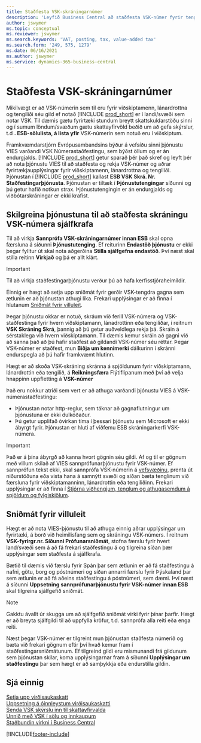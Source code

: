 ```yaml
---
title: Staðfesta VSK-skráningarnúmer
description: 'Leyfið Business Central að staðfesta VSK-númer fyrir tengiliði þína, viðskiptamenn og lánardrottna samkvæmt VIES-þjónustu Evrópusambandsins fyrir staðfestingu VSK-númers.'
author: jswymer
ms.topic: conceptual
ms.reviewer: jswymer
ms.search.keywords: 'VAT, posting, tax, value-added tax'
ms.search.form: '249, 575, 1279'
ms.date: 06/16/2021
ms.author: jswymer
ms.service: dynamics-365-business-central
---
```


# <a name="validate-vat-registration-numbers"></a>Staðfesta VSK-skráningarnúmer

Mikilvægt er að VSK-númerin sem til eru fyrir viðskiptamenn, lánardrottna og tengiliði séu gild ef notað [!INCLUDE [prod_short](includes/prod_short.md)] er í landi/svæði sem notar VSK. Til dæmis gætu fyrirtæki stundum breytt skattskuldarstöðu sinni og í sumum löndum/svæðum gætu skattayfirvöld beðið um að gefa skýrslur, t.d **. ESB-sölulista, á lista yfir** VSK-númerin sem notuð eru í viðskiptum.

Framkvæmdarstjórn Evrópusambandsins býður á vefsíðu sinni þjónustu VIES varðandi VSK Númerastaðfestingu, sem býðst öllum og er án endurgjalds. [!INCLUDE [prod_short](includes/prod_short.md)] getur sparað þér það skref og leyft þér að nota þjónustu VIES til að staðfesta og rekja VSK-númer og aðrar fyrirtækjaupplýsingar fyrir viðskiptamenn, lánardrottna og tengiliði. Þjónustan í [!INCLUDE [prod_short](includes/prod_short.md)] kallast **ESB VSK Skrá. Nr. Staðfestingarþjónusta**. Þjónustan er tiltæk í **Þjónustutengingar** síðunni og þú getur hafið notkun strax. Þjónustutengingin er án endurgjalds og viðbótarskráningar er ekki krafist.

## <a name="configure-the-service-to-verify-vat-registration-numbers-automatically"></a>Skilgreina þjónustuna til að staðfesta skráningu VSK-númera sjálfkrafa

Til að virkja **Sannprófa VSK-skráningarnúmer innan ESB** skal opna færsluna á síðunni **Þjónustutenging**. Ef reiturinn **Endastöð þjónustu** er ekki þegar fylltur út skal nota aðgerðina **Stilla sjálfgefna endastöð**. Því næst skal stilla reitinn **Virkjað** og þá er allt klárt.  

> [!IMPORTANT]
> Til að virkja staðfestingarþjónustu verður þú að hafa kerfisstjóraheimildir.

Einnig er hægt að setja upp sniðmát fyrir gerðir VSK-tengdra gagna sem ætlunin er að þjónustan athugi líka. Frekari upplýsingar er að finna í hlutanum [Sniðmát fyrir villuleit](#validation-templates).

Þegar þjónustu okkar er notuð, skráum við ferill VSK-númera og VSK-staðfestinga fyrir hvern viðskiptamann, lánadrottinn eða tengiliðar, í reitnum **VSK Skráning Skrá**, þannig að þú getur auðveldlega rekja þá. Skráin á sérstaklega við hvern viðskiptamann. Til dæmis kemur skráin að gagni við að sanna það að þú hafir staðfest að gildandi VSK-númer séu réttar. Þegar VSK-númer er staðfest, mun **Biðja um kennimerki** dálkurinn í skránni endurspegla að þú hafir framkvæmt hlutinn.

Hægt er að skoða VSK-skráning skránna á spjöldunum fyrir viðskiptamann, lánardrottin eða tengilið, á **Reikningsfæra** Flýtiflipanum með því að velja hnappinn uppfletting á **VSK-númer**  

Það eru nokkur atriði sem vert er að athuga varðandi þjónustu VIES á VSK-númerastaðfestingu:

* Þjónustan notar http-reglur, sem táknar að gagnaflutningur um þjónustuna er ekki dulkóðaður.  
* Þú getur upplifað óvirkan tíma í þessari þjónustu sem Microsoft er ekki ábyrgt fyrir. Þjónustan er hluti af víðfemu ESB skráningarkerfi VSK-númera.

> [!IMPORTANT]
> Það er á þína ábyrgð að kanna hvort gögnin séu gildi. Af og til er gögnum með villum skilað af VIES sannprófunarþjónustu fyrir VSK-númer. Ef sannprófun tekst ekki, skal sannprófa VSK-númerin á [vefsvæðinu](https://ec.europa.eu/taxation_customs/vies/), prenta út niðurstöðuna eða vista hana á samnýtt svæði og síðan bæta tenglinum við færsluna fyrir viðskiptamanninn, lánardrottin eða tengiliðinn. Frekari upplýsingar er að finna í [Stjórna viðhengjum, tenglum og athugasemdum á spjöldum og fylgiskjölum](ui-how-add-link-to-record.md).

## <a name="validation-templates"></a>Sniðmát fyrir villuleit

Hægt er að nota VIES-þjónustu til að athuga einnig aðrar upplýsingar um fyrirtæki, á borð við heimilisfang sem og skráningu VSK-númers. Í reitnum **VSK-fyrirgr.nr. Síðunni Prófunarsniðmát**, stofna færslu fyrir hvert land/svæði sem á að fá frekari staðfestingu á og tilgreina síðan þær upplýsingar sem staðfesta á sjálfkrafa.  

Bætið til dæmis við færslu fyrir Spán þar sem ætlunin er að fá staðfestingu á nafni, götu, borg og póstnúmeri og síðan annarri færslu fyrir Þýskaland þar sem ætlunin er að fá aðeins staðfestingu á póstnúmeri, sem dæmi. Því næst á síðunni **Uppsetning sannprófunarþjónustu fyrir VSK-númer innan ESB** skal tilgreina sjálfgefið sniðmát.  

> [!NOTE]
> Gakktu ávallt úr skugga um að sjálfgefið sniðmát virki fyrir þínar þarfir. Hægt er að breyta sjálfgildi til að uppfylla kröfur, t.d. sannprófa alla reiti eða enga reiti.

Næst þegar VSK-númer er tilgreint mun þjónustan staðfesta númerið og bæta við frekari gögnum eftir því hvað kemur fram í staðfestingarsniðmátunum. Ef tilgreind gildi eru mismunandi frá gildunum sem þjónustan skilar, koma upplýsingarnar fram á síðunni **Upplýsingar um staðfestingu** þar sem hægt er að samþykkja eða endurstilla gildin.  

## <a name="see-also"></a>Sjá einnig

[Setja upp virðisaukaskatt](finance-setup-vat.md)  
[Uppsetning á óinnleystum virðisaukaskatti](finance-setup-unrealized-vat.md)  
[Senda VSK skýrslu inn til skattayfirvalda](finance-how-report-vat.md)  
[Unnið með VSK í sölu og innkaupum](finance-work-with-vat.md)  
[Staðbundin virkni í Business Central](about-localization.md)  


[!INCLUDE[footer-include](includes/footer-banner.md)]
